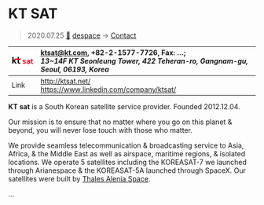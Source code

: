 # KT SAT
> 2020.07.25 [🚀](../index/index.md) [despace](index.md) → [Contact](contact.md)

|[![](f/contact/k/ktsat_logo1_thumb.png)](f/contact/k/ktsat_logo1.png)|<ktsat@kt.com>, +82-2-1577-7726, Fax: …;<br> *13~14F KT Seonleung Tower, 422 Teheran-ro, Gangnam-gu, Seoul, 06193, Korea*|
|:--|:--|
|Link|<http://ktsat.net/><br> <https://www.linkedin.com/company/ktsat/>|

**KT sat** is a South Korean satellite service provider. Founded 2012.12.04.

Our mission is to ensure that no matter where you go on this planet & beyond, you will never lose touch with those who matter.

We provide seamless telecommunication & broadcasting service to Asia, Africa, & the Middle East as well as airspace, maritime regions, & isolated locations.  We operate 5 satellites including the KOREASAT-7 we launched through Arianespace & the KOREASAT-5A launched through SpaceX. Our satellites were built by [Thales Alenia Space](zz_tas_i.md).

<p style="page-break-after:always"> </p>

…

